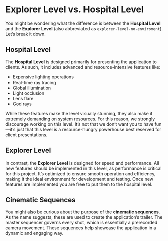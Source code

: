 # Explorer Level vs. Hospital Level

You might be wondering what the difference is between the **Hospital Level** and the **Explorer Level** (also abbreviated as `explorer-level-no-enviroment`). Let’s break it down.

## Hospital Level
The **Hospital Level** is designed primarily for presenting the application to clients. As such, it includes advanced and resource-intensive features like:
- Expensive lighting operations
- Real-time ray tracing
- Global illumination
- Light occlusion
- Lens flare
- God rays

While these features make the level visually stunning, they also make it extremely demanding on system resources. For this reason, we strongly discourage working on this level. It’s not that we don’t want you to have fun—it’s just that this level is a resource-hungry powerhouse best reserved for client presentations.

## Explorer Level
In contrast, the **Explorer Level** is designed for speed and performance. All new features should be implemented in this level, as performance is critical for this project. It’s optimized to ensure smooth operation and efficiency, making it the ideal environment for development and testing. Once new features are implemented you are free to put them to the hospital level. 

## Cinematic Sequences
You might also be curious about the purpose of the **cinematic sequences**. As the name suggests, these are used to create the application’s trailer. The master sequencer governs every shot, which is essentially a prerecorded camera movement. These sequences help showcase the application in a dynamic and engaging way.
